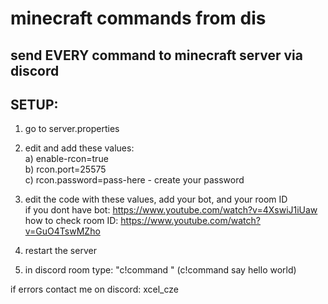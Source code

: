 # minecraft commands from dis
## send EVERY command to minecraft server via discord


## SETUP:
1) go to server.properties <br>
2) edit and add these values:<br>
    a) enable-rcon=true<br>
    b) rcon.port=25575<br>
    c) rcon.password=pass-here - create your password<br>
3) edit the code with these values, add your bot, and your room ID<br>
    if you dont have bot:   https://www.youtube.com/watch?v=4XswiJ1iUaw<br>
    how to check room ID:   https://www.youtube.com/watch?v=GuO4TswMZho<br>

4) restart the server<br>
5) in discord room type: "c!command <command>" (c!command say hello world)<br>



if errors contact me on discord: xcel_cze
